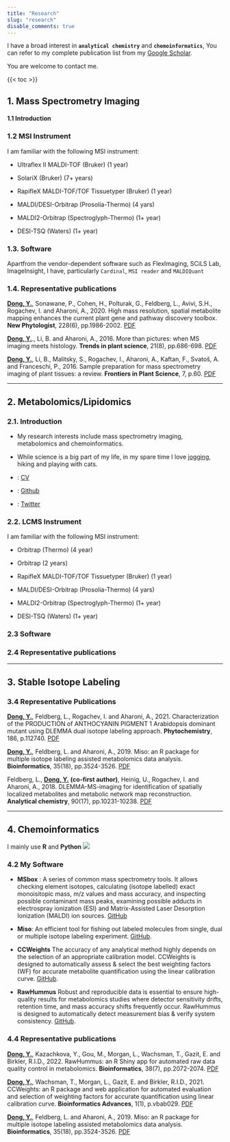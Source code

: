 ```yaml
---
title: "Research"
slug: "research"
disable_comments: true
---
```


I have a broad interest in **`analytical chemistry`** and **`chemoinformatics`**, You can refer to my complete publication list from  my [<i class="ai ai-google-scholar ai-2x"></i>Google Scholar](https://scholar.google.com/citations?user=qbNRJIkAAAAJ&hl=en).


You are welcome to contact me.

{{< toc >}}

## 1. Mass Spectrometry Imaging

#### 1.1 Introduction

### 1.2 MSI Instrument

I am familiar with the following MSI instrument:

- Ultraflex II MALDI-TOF (Bruker) (1 year)

- SolariX (Bruker) (7+ years)

- RapifleX MALDI-TOF/TOF Tissuetyper (Bruker) (1 year)

- MALDI/DESI-Orbitrap (Prosolia-Thermo) (4 yars)

- MALDI2-Orbitrap (Spectroglyph-Thermo) (1+ year)

- DESI-TSQ (Waters) (1+ year)

### 1.3. Software

Apartfrom the vendor-dependent software such as FlexImaging, SCiLS Lab, ImageInsight, I have, particularly `Cardinal`, `MSI reader` and `MALDIQuant`

### 1.4. Representative publications

<u>**Dong, Y.**</u>, Sonawane, P., Cohen, H., Polturak, G., Feldberg, L., Avivi, S.H., Rogachev, I. and Aharoni, A., 2020. High mass resolution, spatial metabolite mapping enhances the current plant gene and pathway discovery toolbox. **New Phytologist**, 228(6), pp.1986-2002. <i class="fa fa-file-pdf-o" aria-hidden="true"></i> [PDF]()

<u>**Dong, Y.**</u>., Li, B. and Aharoni, A., 2016. More than pictures: when MS imaging meets histology. **Trends in plant science**, 21(8), pp.686-698. <i class="fa fa-file-pdf-o" aria-hidden="true"></i> [PDF]()

<u>**Dong, Y.**</u>, Li, B., Malitsky, S., Rogachev, I., Aharoni, A., Kaftan, F., Svatoš, A. and Franceschi, P., 2016. Sample preparation for mass spectrometry imaging of plant tissues: a review. **Frontiers in Plant Science**, 7, p.60. <i class="fa fa-file-pdf-o" aria-hidden="true"></i> [PDF]()

-----

## 2. Metabolomics/Lipidomics

### 2.1. Introduction

- My research interests include mass spectrometry imaging, metabolomics and chemoinformatics.

- While science is a big part of my life, in my spare time I love [jogging](/jogging), hiking and playing with cats.

- <i class="far fa-user"></i>: [CV](/CV/YDong.pdf)

- <i class="fa fa-github" aria-hidden="true"></i>: [Github](https://github.com/yonghuidong)

- <i class="fa fa-twitter" aria-hidden="true"></i>: [Twitter](https://twitter.com/YH_Dong)

### 2.2. LCMS Instrument

I am familiar with the following MSI instrument:

- Orbitrap (Thermo) (4 year)

- Orbitrap (2 years)

- RapifleX MALDI-TOF/TOF Tissuetyper (Bruker) (1 year)

- MALDI/DESI-Orbitrap (Prosolia-Thermo) (4 yars)

- MALDI2-Orbitrap (Spectroglyph-Thermo) (1+ year)

- DESI-TSQ (Waters) (1+ year)

### 2.3 Software



### 2.4 Representative publications

-----

## 3. Stable Isotope Labeling


### 3.4 Representative Publications

<u>**Dong, Y.**</u>, Feldberg, L., Rogachev, I. and Aharoni, A., 2021. Characterization of the PRODUCTION of ANTHOCYANIN PIGMENT 1 Arabidopsis dominant mutant using DLEMMA dual isotope labeling approach. **Phytochemistry**, 186, p.112740. <i class="fa fa-file-pdf-o" aria-hidden="true"></i> [PDF]()

<u>**Dong, Y.**</u>, Feldberg, L. and Aharoni, A., 2019. Miso: an R package for multiple isotope labeling assisted metabolomics data analysis. **Bioinformatics**, 35(18), pp.3524-3526. <i class="fa fa-file-pdf-o" aria-hidden="true"></i> [PDF]()

Feldberg, L., <u>**Dong, Y.**</u> **(co-first author)**, Heinig, U., Rogachev, I. and Aharoni, A., 2018. DLEMMA-MS-imaging for identification of spatially localized metabolites and metabolic network map reconstruction. **Analytical chemistry**, 90(17), pp.10231-10238. <i class="fa fa-file-pdf-o" aria-hidden="true"></i> [PDF]()

-----

## 4. Chemoinformatics

I mainly use **R** and **Python**
<img src = "../img/Software.jpg">

### 4.2 My Software

- **MSbox** : A series of common mass spectrometry tools. It allows checking element isotopes, calculating (isotope labelled) exact monoisitopic mass, m/z values and mass accuracy, and inspecting possible contaminant mass peaks, examining possible adducts in electrospray ionization (ESI) and Matrix-Assisted Laser Desorption Ionization (MALDI) ion sources. <i class="fa fa-github" aria-hidden="true"></i> [GitHub](https://github.com/YonghuiDong/MSbox)

- **Miso**: An efficient tool for fishing out labeled molecules from single, dual or multiple isotope labeling experiment. <i class="fa fa-github" aria-hidden="true"></i> [GitHub](https://github.com/YonghuiDong/Miso).

- **CCWeights** The accuracy of any analytical method highly depends on the selection of an appropriate calibration model. CCWeights is designed to automatically assess & select the best weighting factors (WF) for accurate metabolite quantification using the linear calibration curve. <i class="fa fa-github" aria-hidden="true"></i> [GitHub](https://github.com/YonghuiDong/CCWeights).

 - **RawHummus** Robust and reproducible data is essential to ensure high-quality results for metabolomics studies where detector sensitivity drifts, retention time, and mass accuracy shifts frequently occur. RawHummus is designed to automatically detect measurement bias &  verify system consistency. <i class="fa fa-github" aria-hidden="true"></i> [GitHub](https://github.com/YonghuiDong/RawHummus).

### 4.4 Representative publications

<u>**Dong, Y.**</u>, Kazachkova, Y., Gou, M., Morgan, L., Wachsman, T., Gazit, E. and Birkler, R.I.D., 2022. RawHummus: an R Shiny app for automated raw data quality control in metabolomics. **Bioinformatics**, 38(7), pp.2072-2074. <i class="fa fa-file-pdf-o" aria-hidden="true"></i> [PDF]()

<u>**Dong, Y.**</u>, Wachsman, T., Morgan, L., Gazit, E. and Birkler, R.I.D., 2021. CCWeights: an R package and web application for automated evaluation and selection of weighting factors for accurate quantification using linear calibration curve. **Bioinformatics Advances**, 1(1), p.vbab029. <i class="fa fa-file-pdf-o" aria-hidden="true"></i> [PDF]()

<u>**Dong, Y.**</u>, Feldberg, L. and Aharoni, A., 2019. Miso: an R package for multiple isotope labeling assisted metabolomics data analysis. **Bioinformatics**, 35(18), pp.3524-3526. <i class="fa fa-file-pdf-o" aria-hidden="true"></i> [PDF]()

